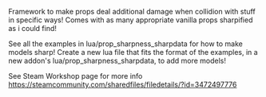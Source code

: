 Framework to make props deal additional damage when collidion with stuff in specific ways!
Comes with as many appropriate vanilla props sharpified as i could find!

See all the examples in lua/prop_sharpness_sharpdata for how to make models sharp!
Create a new lua file that fits the format of the examples, in a new addon's lua/prop_sharpness_sharpdata, to add more models!


See Steam Workshop page for more info
https://steamcommunity.com/sharedfiles/filedetails/?id=3472497776
